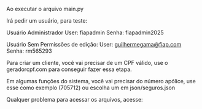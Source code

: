 Ao executar o arquivo main.py

Irá pedir um usuário, para teste:

Usuário Administrador 
User: fiapadmin
Senha: fiapadmin2025

Usuário Sem Permissões de edição:
User: guilhermegama@fiap.com
Senha: rm565293

Para criar um cliente, você vai precisar de um CPF válido, use o geradorcpf.com para conseguir fazer essa etapa.

Em algumas funções do sistema, você vai precisar do número apólice, use esse como exemplo (705712) ou escolha um em json/seguros.json

Qualquer problema para acessar os arquivos, acesse: 